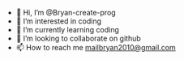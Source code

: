 - 👋 Hi, I’m @Bryan-create-prog
- 👀 I’m interested in coding
- 🌱 I’m currently learning coding
- 💞️ I’m looking to collaborate on github
- 📫 How to reach me mailbryan2010@gmail.com

<!---
Bryan-create-prog/Bryan-create-prog is a ✨ special ✨ repository because its `README.md` (this file) appears on your GitHub profile.
You can click the Preview link to take a look at your changes.
--->
